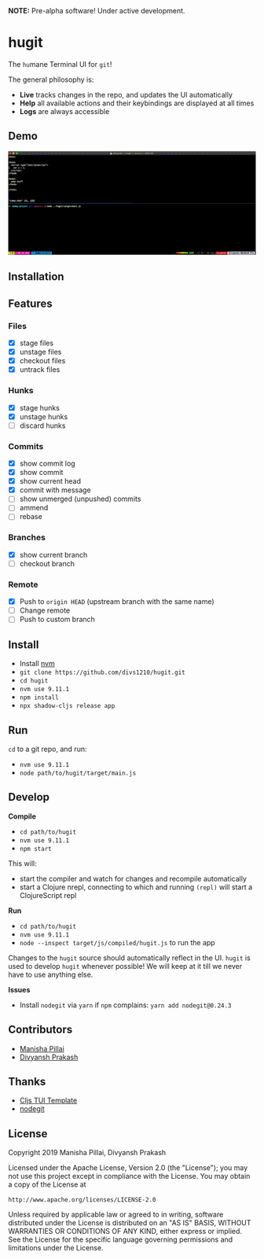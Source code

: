 <span> 
    <b>NOTE:</b> Pre-alpha software! Under active development.
</span>

# hugit

The `hu`mane Terminal UI for `git`!

The general philosophy is:
* **Live** tracks changes in the repo, and updates the UI automatically
* **Help** all available actions and their keybindings are displayed at all times
* **Logs** are always accessible

## Demo

![hugit screencast](hugit-screencast.gif)


## Installation

## Features

### Files

- [x] stage files
- [x] unstage files
- [x] checkout files
- [x] untrack files

### Hunks

- [x] stage hunks
- [x] unstage hunks
- [ ] discard hunks

### Commits

- [x] show commit log
- [x] show commit
- [x] show current head
- [x] commit with message
- [ ] show unmerged (unpushed) commits
- [ ] ammend
- [ ] rebase

### Branches

- [x] show current branch
- [ ] checkout branch

### Remote

- [x] Push to `origin HEAD` (upstream branch with the same name)
- [ ] Change remote
- [ ] Push to custom branch

## Install

* Install [nvm](https://github.com/nvm-sh/nvm)
* `git clone https://github.com/divs1210/hugit.git`
* `cd hugit`
* `nvm use 9.11.1`
* `npm install`
* `npx shadow-cljs release app`

## Run

`cd` to a git repo, and run:
* `nvm use 9.11.1`
* `node path/to/hugit/target/main.js`

## Develop

**Compile**

* `cd path/to/hugit`
* `nvm use 9.11.1`
* `npm start`

This will:
  * start the compiler and watch for changes and recompile automatically
  * start a Clojure nrepl, connecting to which and running `(repl)` will start a ClojureScript repl

**Run**

* `cd path/to/hugit`
* `nvm use 9.11.1`
* `node --inspect target/js/compiled/hugit.js` to run the app

Changes to the `hugit` source should automatically reflect in the UI.
`hugit` is used to develop `hugit` whenever possible!
We will keep at it till we never have to use anything else.

**Issues**

* Install `nodegit` via `yarn` if `npm` complains: `yarn add nodegit@0.24.3`

## Contributors

* [Manisha Pillai](https://github.com/Manisha38)
* [Divyansh Prakash](https://github.com/divs1210)

## Thanks

* [Cljs TUI Template](https://github.com/eccentric-j/cljs-tui-template)
* [nodegit](https://github.com/nodegit/nodegit)

## License
Copyright 2019 Manisha Pillai, Divyansh Prakash

Licensed under the Apache License, Version 2.0 (the "License");
you may not use this project except in compliance with the License.
You may obtain a copy of the License at

    http://www.apache.org/licenses/LICENSE-2.0

Unless required by applicable law or agreed to in writing, software
distributed under the License is distributed on an "AS IS" BASIS,
WITHOUT WARRANTIES OR CONDITIONS OF ANY KIND, either express or implied.
See the License for the specific language governing permissions and
limitations under the License.

